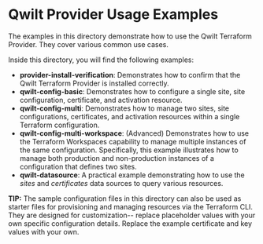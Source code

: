 # Qwilt Provider Usage Examples

The examples in this directory demonstrate how to use the Qwilt Terraform Provider.  They cover various common use cases.

Inside this directory, you will find the following examples:
* **provider-install-verification**:  Demonstrates how to confirm that the Qwilt Terraform Provider is installed correctly.
* **qwilt-config-basic**:  Demonstrates how to configure a single site, site configuration, certificate, and activation resource.
* **qwilt-config-multi**: Demonstrates how to manage two sites, site configurations, certificates, and activation resources within a single Terraform configuration.
* **qwilt-config-multi-workspace**: (Advanced) Demonstrates how to use the Terraform Workspaces capability to manage multiple instances of the same configuration. Specifically, this example illustrates how to manage both production and non-production instances of a configuration that defines two sites.
* **qwilt-datasource**:  A practical example demonstrating how to use the *sites* and *certificates* data sources to query various resources.


**TIP:** The sample configuration files in this directory can also be used as starter files for provisioning and managing resources via the Terraform CLI. They are designed for customization-- replace placeholder values with your own specific configuration details. Replace the example certificate and key values with your own.